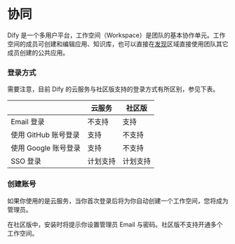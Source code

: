 # 协同

Dify 是一个多用户平台，工作空间（Workspace）是团队的基本协作单元。工作空间的成员可创建和编辑应用、知识库，也可以直接在[发现](app.md)区域直接使用团队其它成员创建的公共应用。

### 登录方式

需要注意，目前 Dify 的云服务与社区版支持的登录方式有所区别，参见下表。

|                | 云服务  | 社区版  |
| -------------- | ---- | ---- |
| Email 登录       | 不支持  | 支持   |
| 使用 GitHub 账号登录 | 支持   | 不支持  |
| 使用 Google 账号登录 | 支持   | 不支持  |
| SSO 登录         | 计划支持 | 计划支持 |

### 创建账号

如果你使用的是云服务，当你首次登录后将为你自动创建一个工作空间，您将成为管理员。

在社区版中，安装时将提示你设置管理员 Email 与密码。社区版不支持开通多个工作空间。
